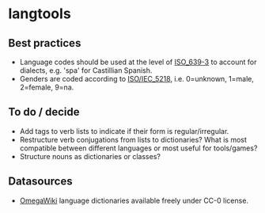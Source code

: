 # langtools

## Best practices

- Language codes should be used at the level of [ISO_639-3](https://en.wikipedia.org/wiki/ISO_639-3) to account for dialects, e.g. 'spa' for Castillian Spanish.
- Genders are coded according to [ISO/IEC_5218](https://en.wikipedia.org/wiki/ISO/IEC_5218), i.e. 0=unknown, 1=male, 2=female, 9=na.

## To do / decide

- Add tags to verb lists to indicate if their form is regular/irregular.
- Restructure verb conjugations from lists to dictionaries? What is most compatible between different languages or most useful for tools/games?
- Structure nouns as dictionaries or classes?

## Datasources

- [OmegaWiki](http://www.omegawiki.org/Help:Downloading_the_data) language dictionaries available freely under CC-0 license.


<!-- 
README resources:

README template:      https://gist.github.com/PurpleBooth/109311bb0361f32d87a2
Markdown Cheatsheet:  https://github.com/adam-p/markdown-here/wiki/Markdown-Cheatsheet
Licenses:             https://www.freecodecamp.org/news/how-open-source-licenses-work-and-how-to-add-them-to-your-projects-34310c3cf94/

-->
